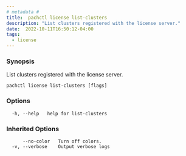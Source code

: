 ```yaml
---
# metadata # 
title:  pachctl license list-clusters
description: "List clusters registered with the license server."
date:  2022-10-11T16:50:12-04:00
tags:
  - license
---
```


### Synopsis

List clusters registered with the license server.

```
pachctl license list-clusters [flags]
```

### Options

```
  -h, --help   help for list-clusters
```

### Inherited Options

```
      --no-color   Turn off colors.
  -v, --verbose    Output verbose logs
```


